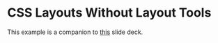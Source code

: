 # CSS Layouts Without Layout Tools

This example is a companion to [this](http://wecancodeit.github.io/java-slides/frontend/css-layouts-without-layout-tools) slide deck.
